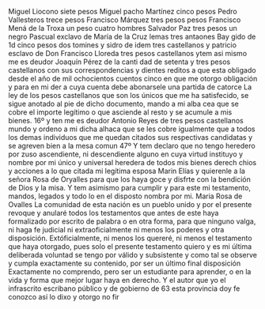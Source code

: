Miguel Liocono siete pesos
Miguel pacho Martínez cinco pesos
Pedro Vallesteros trece pesos
Francisco Márquez tres pesos
pesos
Francisco Mená de la Troxa un peso cuatro
hombres
Salvador Paz tres pesos
un negro Pascual
exclavo de María de la Cruz lemas tres antaones Bay
gido de 1d cinco pesos dos tomines
y sidro de idem tres castellanos y patricio esclavo de Don Francisco Lloreda tres
pesos castellanos
ytem asi mismo me es deudor Joaquín Pérez de la canti
dad de setenta y tres pesos castellanos con sus correspondencias
y dientes reditos a que esta obligado desde el año de mil ochocientos
cuentos cinco en que me otorgo obligación y para en mi
der a cuya cuenta debe abonarsele una partida de catorce
La ley de los pesos castellanos que son los únicos que me ha satisfecido, se sigue anotado al pie de dicho documento, mando a mi alba cea que se cobre el importe legítimo o que asciende al resto y se acumule a mis bienes.
16º
y ten me es deudor Antonio Reyes de tres pesos castellanos
mundo y ordeno a mi dicha alhaca que se les cobre igualmente
que a todos los demas individuos que me quedan citados sus respectivas
candidatas y se agreven bien a la mesa comun
47º
Y tem declaro que no tengo heredero por zuso ascendiente, ni descendiente alguno en cuya virtud instituyo y nombre por mi único y universal heredera de todos mis bienes derech
chios y acciones a lo que citada mi legítima esposa Marin
Elías y quierenle a la señora Rosa de Oryalles para que los haya goce y disfrte con la bendición de Dios y la misa. Y tem asimismo para cumplir y para este mi testamento, mandos, legados y todo lo en el disposto nombra por mi.
Maria Rosa de Ovalles
La comunidad de esta nación es un pueblo unido y por el presente revoque y anularé todos los testamentos que antes de este haya formalizado por escrito de palabra o en otra forma, para que ninguno valga, ni haga fe judicial ni extraoficialmente ni menos los poderes y otra disposición.
Extóficialmente, ni menos los quereré, ni menos el testamento que haya otorgado, pues solo el presente testamento quiero y es mi última deliberada voluntad se tengo por válido y subsistente y como tal se observe y cumpla exactamente su contenido, por ser un último final disposición
Exactamente no comprendo, pero ser un estudiante para aprender, o en la vida y forma que mejor lugar haya en derecho. Y el autor que yo el infrascrito escribano público y de gobierno de 63 esta provincia doy fe conozco así lo dixo y otorgo no fir